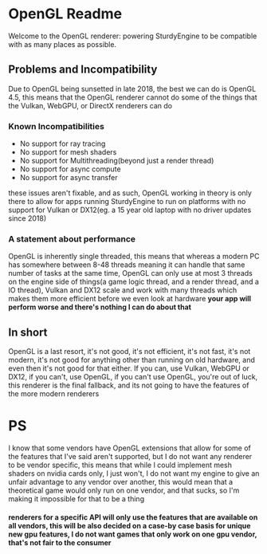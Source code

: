 # OpenGL Readme

Welcome to the OpenGL renderer: powering SturdyEngine to be compatible with as many places as possible.

## Problems and Incompatibility

Due to OpenGL being sunsetted in late 2018, the best we can do is OpenGL 4.5, this means that the OpenGL renderer cannot
do some of the things that the Vulkan, WebGPU, or DirectX renderers can do

### Known Incompatibilities

- No support for ray tracing
- No support for mesh shaders
- No support for Multithreading(beyond just a render thread)
- No support for async compute
- No support for async transfer

these issues aren't fixable, and as such, OpenGL working in theory is only there to allow for apps running SturdyEngine to run on platforms with no support for Vulkan or DX12(eg. a 15 year old laptop with no driver updates since 2018)

### A statement about performance
OpenGL is inherently single threaded, this means that whereas a modern PC has somewhere between 8-48 threads meaning it can handle that same number of tasks at the same time, OpenGL can only use at most 3 threads on the engine side of things(a game logic thread, and a render thread, and a IO thread), Vulkan and DX12 scale and work with many threads which makes them more efficient before we even look at hardware **your app will perform worse and there's nothing I can do about that**

## In short
OpenGL is a last resort, it's not good, it's not efficient, it's not fast, it's not modern, it's not good for anything other than running on old hardware, and even then it's not good for that either. If you can, use Vulkan, WebGPU or DX12, if you can't, use OpenGL, if you can't use OpenGL, you're out of luck, this renderer is the final fallback, and its not going to have the features of the more modern renderers


# PS
I know that some vendors have OpenGL extensions that allow for some of the features that I've said aren't supported, but I do not want any renderer to be vendor specific, this means that while I could implement mesh shaders on nvidia cards only, I just won't, I do not want my engine to give an unfair advantage to any vendor over another, this would mean that a theoretical game would only run on one vendor, and that sucks, so I'm making it impossible for that to be a thing
#### renderers for a specific API will only use the features that are available on all vendors, this will be also decided on a case-by case basis for unique new gpu features, I do not want games that only work on one gpu vendor, that's not fair to the consumer
